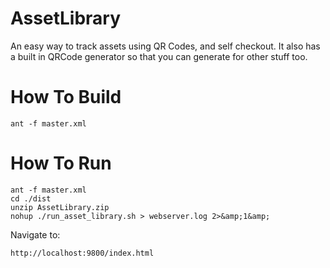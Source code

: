 AssetLibrary
============

An easy way to track assets using QR Codes, and self checkout.
It also has a built in QRCode generator so that you can generate for other stuff too.


How To Build
============

    ant -f master.xml



How To Run
==========

    ant -f master.xml
    cd ./dist
    unzip AssetLibrary.zip
    nohup ./run_asset_library.sh > webserver.log 2>&amp;1&amp;

Navigate to:

    http://localhost:9800/index.html
    
